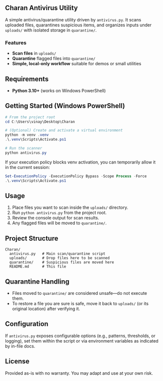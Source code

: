 ## Charan Antivirus Utility

A simple antivirus/quarantine utility driven by `antivirus.py`. It scans uploaded files, quarantines suspicious items, and organizes inputs under `uploads/` with isolated storage in `quarantine/`.

### Features
- **Scan files** in `uploads/`
- **Quarantine** flagged files into `quarantine/`
- **Simple, local-only workflow** suitable for demos or small utilities

## Requirements
- **Python 3.10+** (works on Windows PowerShell)

## Getting Started (Windows PowerShell)
```powershell
# From the project root
cd C:\Users\vinay\Desktop\Charan

# (Optional) Create and activate a virtual environment
python -m venv .venv
.\.venv\Scripts\Activate.ps1

# Run the scanner
python antivirus.py
```

If your execution policy blocks venv activation, you can temporarily allow it in the current session:
```powershell
Set-ExecutionPolicy -ExecutionPolicy Bypass -Scope Process -Force
.\.venv\Scripts\Activate.ps1
```

## Usage
1. Place files you want to scan inside the `uploads/` directory.
2. Run `python antivirus.py` from the project root.
3. Review the console output for scan results.
4. Any flagged files will be moved to `quarantine/`.

## Project Structure
```text
Charan/
  antivirus.py   # Main scan/quarantine script
  uploads/       # Drop files here to be scanned
  quarantine/    # Suspicious files are moved here
  README.md      # This file
```

## Quarantine Handling
- Files moved to `quarantine/` are considered unsafe—do not execute them.
- To restore a file you are sure is safe, move it back to `uploads/` (or its original location) after verifying it.

## Configuration
If `antivirus.py` exposes configurable options (e.g., patterns, thresholds, or logging), set them within the script or via environment variables as indicated by in-file docs.


## License
Provided as-is with no warranty. You may adapt and use at your own risk.



